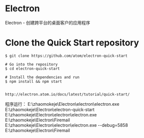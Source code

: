 # Electron
Electron - 创建跨平台的桌面客户的应用程序


 # Clone the Quick Start repository
	$ git clone https://github.com/atom/electron-quick-start

	# Go into the repository
	$ cd electron-quick-start

	# Install the dependencies and run
	$ npm install && npm start
	
	
	http://electron.atom.io/docs/latest/tutorial/quick-start/
	
程序运行：
E:\zhaomokeje\Electron\electron\electron.exe E:\zhaomokeje\Electron\electron-quick-start
E:\zhaomokeje\Electron\electron\electron.exe E:\zhaomokeje\Electron\Firemail
E:\zhaomokeje\Electron\electron\electron.exe --debug=5858 E:\zhaomokeje\Electron\Firemail